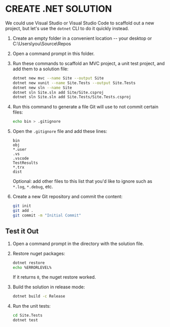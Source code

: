 CREATE .NET SOLUTION
====================

We could use Visual Studio or Visual Studio Code to scaffold out a new project, but let's use the `dotnet` CLI to do it quickly instead.


1. Create an empty folder in a convenient location -- your desktop or C:\Users\you\Source\Repos

2. Open a command prompt in this folder.

3. Run these commands to scaffold an MVC project, a unit test project, and add them to a solution file:

   ```bash
   dotnet new mvc --name Site --output Site
   dotnet new xunit --name Site.Tests --output Site.Tests
   dotnet new sln --name Site
   dotnet sln Site.sln add Site/Site.csproj
   dotnet sln Site.sln add Site.Tests/Site.Tests.csproj
   ```

4. Run this command to generate a file Git will use to not commit certain files:

   ```bash
   echo bin > .gitignore
   ```

5. Open the `.gitignore` file and add these lines:

   ```text
   bin 
   obj
   *.user
   .vs
   .vscode
   TestResults
   *.trx
   dist
   ```

   Optional: add other files to this list that you'd like to ignore such as `*.log`, `*.debug`, etc.

6. Create a new Git repository and commit the content:

   ```bash
   git init
   git add .
   git commit -m "Initial Commit"
   ```

Test it Out
-----------

1. Open a command prompt in the directory with the solution file.

2. Restore nuget packages:

   ```bash
   dotnet restore
   echo %ERRORLEVEL%
   ```

   If it returns `0`, the nuget restore worked.

3. Build the solution in release mode:

   ```bash
   dotnet build -c Release
   ```

4. Run the unit tests:

   ```bash
   cd Site.Tests
   dotnet test
   ```
